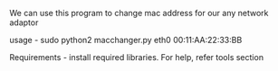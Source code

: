 We can use this program to change mac address for our any network adaptor

usage - sudo python2 macchanger.py eth0 00:11:AA:22:33:BB

Requirements - install required libraries. For help, refer tools section
